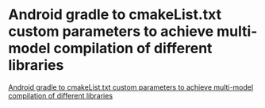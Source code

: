 # Android gradle to cmakeList.txt custom parameters to achieve multi-model compilation of different libraries
[Android gradle to cmakeList.txt custom parameters to achieve multi-model compilation of different libraries](https://aiwithcloud.com/2022/09/15/android_gradle_to_cmakelist-txt_custom_parameters_to_achieve_multi_model_compilation_of_different_libraries/)